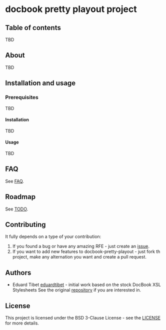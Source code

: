 # docbook pretty playout project

## Table of contents

TBD

## About

TBD

## Installation and usage

### Prerequisites

TBD

#### Installation

TBD

#### Usage

TBD

## FAQ

See [FAQ](FAQ.md).

## Roadmap

See [TODO](TODO.md).

## Contributing

It fully depends on a type of your contribution:

1. If you found a bug or have any amazing RFE - just create an [issue](https://github.com/eduardtibet/docbook-pretty-playout/issues). 
2. If you want to add new features to docbook-pretty-playout - just fork th project, make any alternation you want and create a pull request.


## Authors

* Eduard Tibet [eduardtibet](https://github.com/eduardtibet) - initial work based on the stock DocBook XSL Stylesheets See the original [repository](https://github.com/docbook/xslt10-stylesheets) if you are interested in.

## License

This project is licensed under the BSD 3-Clause License - see the [LICENSE](LICENSE) for more details.

